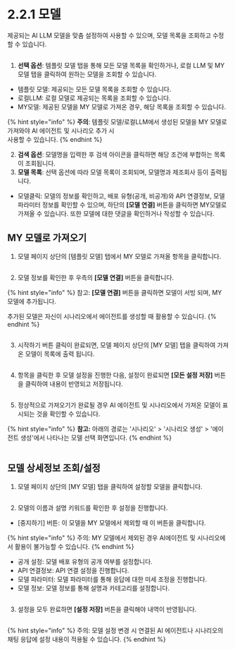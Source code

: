 # 2.2.1 모델

제공되는 AI LLM 모델을 맞춤 설정하여 사용할 수 있으며, 모델 목록을 조회하고 수정할 수 있습니다.

<figure><img src="../../.gitbook/assets/image (1).png" alt=""><figcaption></figcaption></figure>

1. **선택 옵션**: 템플릿 모델 탭을 통해 모든 모델 목록을 확인하거나, 로컬 LLM 및 MY 모델 탭을 클릭하여 원하는 모델을 조회할 수 있습니다.

* 템플릿 모델: 제공되는 모든 모델 목록을 조회할 수 있습니다.
* 로컬LLM: 로컬 모델로 제공되는 목록을 조회할 수 있습니다.
* MY모델: 제공된 모델을 MY 모델로 가져온 경우, 해당 목록을 조회할 수 있습니다.

{% hint style="info" %}
**주의**: 템플릿 모델/로컬LLM에서 생성된 모델을 MY 모델로 가져와야 AI 에이전트 및 시나리오 추가 시 \
사용할 수 있습니다.
{% endhint %}

2. **검색 옵션**: 모델명을 입력한 후 검색 아이콘을 클릭하면 해당 조건에 부합하는 목록이 조회됩니다.
3. **모델 목록**: 선택 옵션에 따라 모델 목록이 조회되며, 모델명과 제조회사 등이 출력됩니다.

* 모델클릭: 모델의 정보를 확인하고, 배포 유형(공개, 비공개)와 API 연결정보, 모델 파라미터 정보를 확인할 수 있으며, 하단의 **\[모델 연결]** 버튼을 클릭하면 MY모델로 가져올 수 있습니다. 또한 모델에 대한 댓글을 확인하거나 작성할 수 있습니다.



## **MY 모델로 가져오기**

1. 모델 페이지 상단의 \[템플릿 모델] 탭에서 MY 모델로 가져올 항목을 클릭합니다.

<div align="left"><figure><img src="../../.gitbook/assets/image (4).png" alt=""><figcaption></figcaption></figure></div>

2. 모델 정보를 확인한 후 우측의 **\[모델 연결]** 버튼을 클릭합니다.

{% hint style="info" %}
참고: **\[모델 연결]** 버튼을 클릭하면 모델이 서빙 되며, MY 모델에 추가됩니다.&#x20;

추가된 모델은 자신이 시나리오에서 에이전트를 생성할 때 활용할 수 있습니다.
{% endhint %}

<div align="left"><figure><img src="../../.gitbook/assets/image (3).png" alt=""><figcaption></figcaption></figure></div>

3. 시작하기 버튼 클릭이 완료되면, 모델 페이지 상단의 \[MY 모델] 탭을 클릭하여 가져온 모델이 목록에 출력 됩니다.

<div align="left"><figure><img src="../../.gitbook/assets/image (5).png" alt=""><figcaption></figcaption></figure></div>

4. 항목을 클릭한 후 모델 설정을 진행한 다음, 설정이 완료되면 **\[모든 설정 저장]** 버튼을 클릭하여 내용이 반영되고 저장됩니다.

<figure><img src="../../.gitbook/assets/image (6).png" alt=""><figcaption></figcaption></figure>

5. 정상적으로 가져오기가 완료될 경우 AI 에이전트 및 시나리오에서 가져온 모델이 표시되는 것을 확인할 수 있습니다.

{% hint style="info" %}
**참고:** 아래의 경로는 '시나리오' > '시나리오 생성' > '에이전트 생성'에서 나타나는 모델 선택 화면입니다.
{% endhint %}

<div align="left"><figure><img src="../../.gitbook/assets/image (429).png" alt=""><figcaption></figcaption></figure></div>

## **모델 상세정보 조회/설정**

1. 모델 페이지 상단의 \[MY 모델] 탭을 클릭하여 설정할 모델을 클릭합니다.

<div align="left"><figure><img src="../../.gitbook/assets/image (5).png" alt=""><figcaption></figcaption></figure></div>

2. 모델의 이름과 설명 키워드를 확인한 후 설정을 진행합니다.

* \[중지하기] 버튼: 이 모델을 MY 모델에서 제외할 때 이 버튼을 클릭합니다.

{% hint style="info" %}
주의: MY 모델에서 제외된 경우 AI에이전트 및 시나리오에서 활용이 불가능할 수 있습니다.
{% endhint %}

* 공개 설정: 모델 배포 유형의 공개 여부를 설정합니다.
* API 연결정보: API 연결 설정을 진행합니다.
* 모델 파라미터:  모델 파라미터를 통해 응답에 대한 미세 조정을 진행합니다.
* 모델 정보: 모델 정보를 통해 설명과 카테고리를 설정합니다.

<figure><img src="../../.gitbook/assets/image (430).png" alt=""><figcaption></figcaption></figure>

3. 설정을 모두 완료하면 **\[설정 저장]** 버튼을 클릭해야 내역이 반영됩니다.

<div align="left"><figure><img src="../../.gitbook/assets/image (432).png" alt=""><figcaption></figcaption></figure></div>

{% hint style="info" %}
주의: 모델 설정 변경 시 연결된  AI 에이전트나 시나리오의 채팅 응답에 설정 내용이 적용될 수 있습니다.
{% endhint %}
